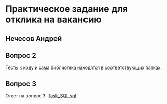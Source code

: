 ﻿# Практическое задание для отклика на вакансию
## Нечесов Андрей

## Вопрос 2
Тесты к коду и сама библиотека находятся в соответствующих папках.

## Вопрос 3
Ответ на вопрос 3: [Task_SQL.sql](Task_SQL.sql)